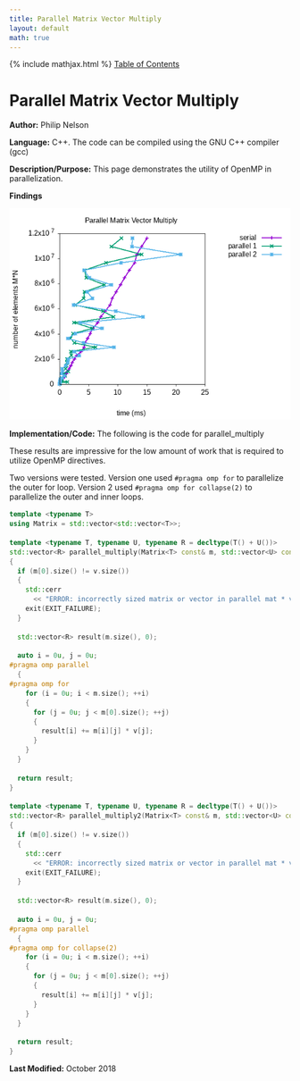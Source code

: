 ```yaml
---
title: Parallel Matrix Vector Multiply
layout: default
math: true
---
```

{% include mathjax.html %}
<a href="https://philipnelson5.github.io/math4610/SoftwareManual"> Table of Contents </a>
# Parallel Matrix Vector Multiply

**Author:** Philip Nelson

**Language:** C++. The code can be compiled using the GNU C++ compiler (gcc)

**Description/Purpose:** This page demonstrates the utility of OpenMP in parallelization.

**Findings**

![Matrix Matrix Multiply](./images/parallelMatrixVector.png)

**Implementation/Code:** The following is the code for parallel_multiply

These results are impressive for the low amount of work that is required to utilize OpenMP directives.

Two versions were tested. Version one used `#pragma omp for` to parallelize the outer for loop. Version 2 used `#pragma omp for collapse(2)` to parallelize the outer and inner loops. 

``` cpp
template <typename T>
using Matrix = std::vector<std::vector<T>>;

template <typename T, typename U, typename R = decltype(T() + U())>
std::vector<R> parallel_multiply(Matrix<T> const& m, std::vector<U> const& v)
{
  if (m[0].size() != v.size())
  {
    std::cerr
      << "ERROR: incorrectly sized matrix or vector in parallel mat * vec\n";
    exit(EXIT_FAILURE);
  }

  std::vector<R> result(m.size(), 0);

  auto i = 0u, j = 0u;
#pragma omp parallel
  {
#pragma omp for
    for (i = 0u; i < m.size(); ++i)
    {
      for (j = 0u; j < m[0].size(); ++j)
      {
        result[i] += m[i][j] * v[j];
      }
    }
  }

  return result;
}

template <typename T, typename U, typename R = decltype(T() + U())>
std::vector<R> parallel_multiply2(Matrix<T> const& m, std::vector<U> const& v)
{
  if (m[0].size() != v.size())
  {
    std::cerr
      << "ERROR: incorrectly sized matrix or vector in parallel mat * vec\n";
    exit(EXIT_FAILURE);
  }

  std::vector<R> result(m.size(), 0);

  auto i = 0u, j = 0u;
#pragma omp parallel
  {
#pragma omp for collapse(2)
    for (i = 0u; i < m.size(); ++i)
    {
      for (j = 0u; j < m[0].size(); ++j)
      {
        result[i] += m[i][j] * v[j];
      }
    }
  }

  return result;
}
```

**Last Modified:** October 2018
